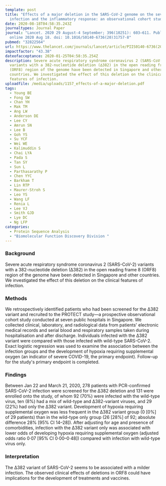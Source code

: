 ```yaml
---
template: post
title: "Effects of a major deletion in the SARS-CoV-2 genome on the severity of
  infection and the inflammatory response: an observational cohort study"
date: 2020-08-18T04:58:35.243Z
journaltypes: Journal Paper
journal: "Lancet. 2020 29 August-4 September; 396(10251): 603–611. Published
  online 2020 Aug 18. doi: 10.1016/S0140-6736(20)31757-8"
pubmed: "32822564"
url: https://www.thelancet.com/journals/lancet/article/PIIS0140-6736(20)31757-8/fulltext
impactfactor: "43.38"
dateofacceptance: 2020-01-25T04:58:35.254Z
description: Severe acute respiratory syndrome coronavirus 2 (SARS-CoV-2)
  variants with a 382-nucleotide deletion (∆382) in the open reading frame 8
  (ORF8) region of the genome have been detected in Singapore and other
  countries. We investigated the effect of this deletion on the clinical
  features of infection.
uploadfile: /media/uploads/1157_effects-of-a-major-deletion.pdf
tags:
  - Young BE
  - Fong SW
  - Chan YH
  - Mak TM
  - Ang LW
  - Anderson DE
  - Lee CY
  - Amrun SN
  - Lee B
  - Goh YS
  - Su YCF
  - Wei WE
  - Kalimuddin S
  - Chai LYA
  - Pada S
  - Tan SY
  - Sun L
  - Parthasarathy P
  - Chen YYC
  - Barkham T
  - Lin RTP
  - Maurer-Stroh S
  - Leo YS
  - Wang LF
  - Renia L
  - Lee VJ
  - Smith GJD
  - Lye DC
  - Ng LFP
categories:
  - Protein Sequence Analysis
  - "Biomolecular Function Discovery Division "
---
```

<!--StartFragment-->

### Background

Severe acute respiratory syndrome coronavirus 2 (SARS-CoV-2) variants with a 382-nucleotide deletion (∆382) in the open reading frame 8 (ORF8) region of the genome have been detected in Singapore and other countries. We investigated the effect of this deletion on the clinical features of infection.

### Methods

We retrospectively identified patients who had been screened for the ∆382 variant and recruited to the PROTECT study—a prospective observational cohort study conducted at seven public hospitals in Singapore. We collected clinical, laboratory, and radiological data from patients' electronic medical records and serial blood and respiratory samples taken during hospitalisation and after discharge. Individuals infected with the ∆382 variant were compared with those infected with wild-type SARS-CoV-2. Exact logistic regression was used to examine the association between the infection groups and the development of hypoxia requiring supplemental oxygen (an indicator of severe COVID-19, the primary endpoint). Follow-up for the study's primary endpoint is completed.

### Findings

Between Jan 22 and March 21, 2020, 278 patients with PCR-confirmed SARS-CoV-2 infection were screened for the ∆382 deletion and 131 were enrolled onto the study, of whom 92 (70%) were infected with the wild-type virus, ten (8%) had a mix of wild-type and ∆382-variant viruses, and 29 (22%) had only the ∆382 variant. Development of hypoxia requiring supplemental oxygen was less frequent in the ∆382 variant group (0 \[0%] of 29 patients) than in the wild-type only group (26 \[28%] of 92; absolute difference 28% \[95% CI 14–28]). After adjusting for age and presence of comorbidities, infection with the ∆382 variant only was associated with lower odds of developing hypoxia requiring supplemental oxygen (adjusted odds ratio 0·07 \[95% CI 0·00–0·48]) compared with infection with wild-type virus only.

### Interpretation

The ∆382 variant of SARS-CoV-2 seems to be associated with a milder infection. The observed clinical effects of deletions in ORF8 could have implications for the development of treatments and vaccines.

<!--EndFragment-->